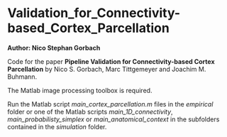 # Validation_for_Connectivity-based_Cortex_Parcellation

**Author: Nico Stephan Gorbach**

Code for the paper **Pipeline Validation for Connectivity-based Cortex Parcellation** by Nico S. Gorbach, Marc Tittgemeyer and Joachim M. Buhmann. 

The Matlab image processing toolbox is required.

Run the Matlab script *main_cortex_parcellation.m* files in the *empirical* folder or one of the Matlab scripts *main_1D_connectivity*, *main_probabilisty_simplex* or *main_anatomical_context* in the subfolders contained in the *simulation* folder.